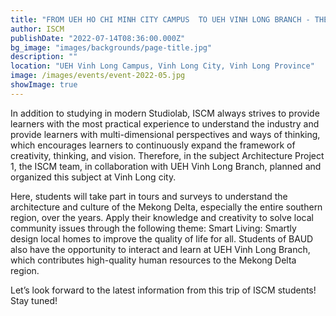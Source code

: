 ```yaml
---
title: "FROM UEH HO CHI MINH CITY CAMPUS  TO UEH VINH LONG BRANCH - THE FIRST CAMPUS TRANSFER PROGRAM IN UEH FOR BACHELOR OF ARCHITECTURAL AND URBAN DESIGN INCLUSIVE SMART CITY (BAUD)"
author: ISCM
publishDate: "2022-07-14T08:36:00.000Z"
bg_image: "images/backgrounds/page-title.jpg"
description: "" 
location: "UEH Vinh Long Campus, Vinh Long City, Vinh Long Province"
image: /images/events/event-2022-05.jpg
showImage: true
---
```

In addition to studying in modern Studiolab, ISCM always strives to provide learners with the most practical experience to understand the industry and provide learners with multi-dimensional perspectives and ways of thinking, which encourages learners to continuously expand the framework of creativity, thinking, and vision. Therefore, in the subject Architecture Project 1, the ISCM team, in collaboration with UEH Vinh Long Branch, planned and organized this subject at Vinh Long city.

Here, students will take part in tours and surveys to understand the architecture and culture of the Mekong Delta, especially the entire southern region, over the years. Apply their knowledge and creativity to solve local community issues through the following theme: Smart Living: Smartly design local homes to improve the quality of life for all.
Students of BAUD also have the opportunity to interact and learn at UEH Vinh Long Branch, which contributes high-quality human resources to the Mekong Delta region.

Let’s look forward to the latest information from this trip of ISCM students! Stay tuned!